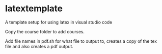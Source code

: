 # latextemplate
A template setup for using latex in visual studio code

Copy the course folder to add courses.

Add file names in pdf.sh for what file to output to, creates a copy of the tex file and also creates a pdf output.
